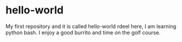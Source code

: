 # hello-world
My first repository and it is called hello-world
rdeel here, I am learning python bash.
I enjoy a good burrito and time on the golf course.

